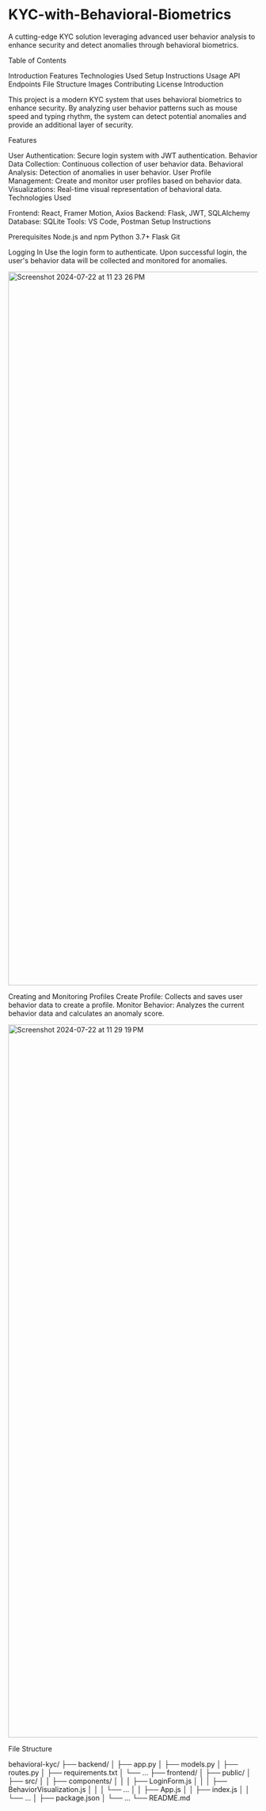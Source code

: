 # KYC-with-Behavioral-Biometrics
A cutting-edge KYC solution leveraging advanced user behavior analysis to enhance security and detect anomalies through behavioral biometrics.

Table of Contents

Introduction
Features
Technologies Used
Setup Instructions
Usage
API Endpoints
File Structure
Images
Contributing
License
Introduction

This project is a modern KYC system that uses behavioral biometrics to enhance security. By analyzing user behavior patterns such as mouse speed and typing rhythm, the system can detect potential anomalies and provide an additional layer of security.

Features

User Authentication: Secure login system with JWT authentication.
Behavior Data Collection: Continuous collection of user behavior data.
Behavioral Analysis: Detection of anomalies in user behavior.
User Profile Management: Create and monitor user profiles based on behavior data.
Visualizations: Real-time visual representation of behavioral data.
Technologies Used

Frontend: React, Framer Motion, Axios
Backend: Flask, JWT, SQLAlchemy
Database: SQLite
Tools: VS Code, Postman
Setup Instructions

Prerequisites
Node.js and npm
Python 3.7+
Flask
Git

Logging In
Use the login form to authenticate. Upon successful login, the user's behavior data will be collected and monitored for anomalies.


<img width="1440" alt="Screenshot 2024-07-22 at 11 23 26 PM" src="https://github.com/user-attachments/assets/cee0caff-45fa-4b14-aa9d-4f74302a8b7f">


Creating and Monitoring Profiles
Create Profile: Collects and saves user behavior data to create a profile.
Monitor Behavior: Analyzes the current behavior data and calculates an anomaly score.

<img width="1439" alt="Screenshot 2024-07-22 at 11 29 19 PM" src="https://github.com/user-attachments/assets/40e253eb-33d8-4e03-b8d3-e61620b36476">

File Structure

behavioral-kyc/
├── backend/
│   ├── app.py
│   ├── models.py
│   ├── routes.py
│   ├── requirements.txt
│   └── ...
├── frontend/
│   ├── public/
│   ├── src/
│   │   ├── components/
│   │   │   ├── LoginForm.js
│   │   │   ├── BehaviorVisualization.js
│   │   │   └── ...
│   │   ├── App.js
│   │   ├── index.js
│   │   └── ...
│   ├── package.json
│   └── ...
└── README.md







